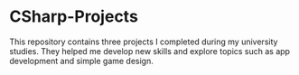 # CSharp-Projects
This repository contains three projects I completed during my university studies. They helped me develop new skills and explore topics such as app development and simple game design.
